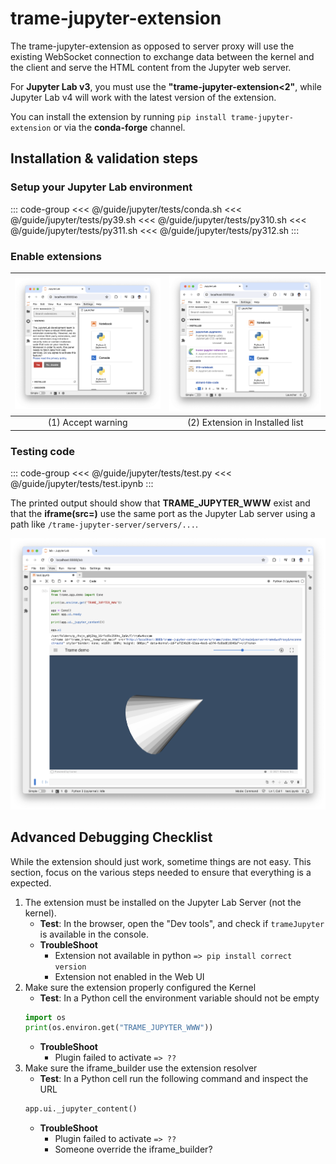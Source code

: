 # trame-jupyter-extension

The trame-jupyter-extension as opposed to server proxy will use the existing WebSocket connection to exchange data between the kernel and the client and serve the HTML content from the Jupyter web server.

For __Jupyter Lab v3__, you must use the __"trame-jupyter-extension<2"__, while Jupyter Lab v4 will work with the latest version of the extension. 

You can install the extension by running `pip install trame-jupyter-extension` or via the __conda-forge__ channel.

## Installation & validation steps

### Setup your Jupyter Lab environment

::: code-group
<<< @/guide/jupyter/tests/conda.sh
<<< @/guide/jupyter/tests/py39.sh
<<< @/guide/jupyter/tests/py310.sh
<<< @/guide/jupyter/tests/py311.sh
<<< @/guide/jupyter/tests/py312.sh
:::

### Enable extensions


| ![Enable extensions](./tests/step1.png) | ![What you should see once enabled](./tests/step2.png) |
| :---: | :---: |
| (1) Accept warning | (2) Extension in Installed list |

### Testing code

::: code-group
<<< @/guide/jupyter/tests/test.py
<<< @/guide/jupyter/tests/test.ipynb
:::

The printed output should show that __TRAME_JUPYTER_WWW__ exist and that the __iframe(src=)__ use the same port as the Jupyter Lab server using a path like `/trame-jupyter-server/servers/...`.


![Illustration of validation test](./tests/result.png)

## Advanced Debugging Checklist

While the extension should just work, sometime things are not easy. This section, focus on the various steps needed to ensure that everything is a expected.

1. The extension must be installed on the Jupyter Lab Server (not the kernel). 
    - __Test__: In the browser, open the "Dev tools", and check if `trameJupyter` is available in the console.
    - __TroubleShoot__
        - Extension not available in python `=> pip install correct version`
        - Extension not enabled in the Web UI
1. Make sure the extension properly configured the Kernel
    - __Test__: In a Python cell the environment variable should not be empty
    ```python
    import os
    print(os.environ.get("TRAME_JUPYTER_WWW"))
    ```
    - __TroubleShoot__
        - Plugin failed to activate `=> ??`
1. Make sure the iframe_builder use the extension resolver
    - __Test__: In a Python cell run the following command and inspect the URL
    ```python
    app.ui._jupyter_content()
    ```
    - __TroubleShoot__
        - Plugin failed to activate `=> ??`
        - Someone override the iframe_builder?
